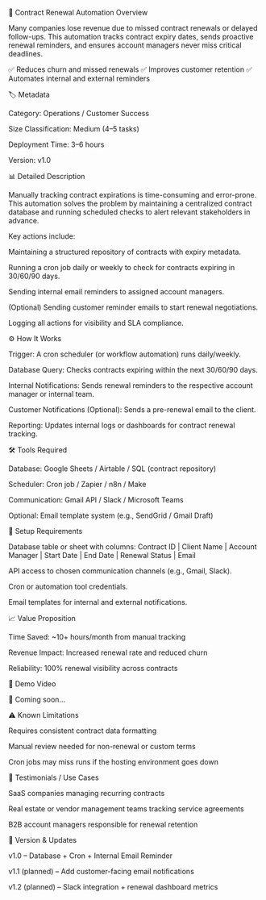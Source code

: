 📄 Contract Renewal Automation
Overview

Many companies lose revenue due to missed contract renewals or delayed follow-ups.
This automation tracks contract expiry dates, sends proactive renewal reminders, and ensures account managers never miss critical deadlines.

✅ Reduces churn and missed renewals
✅ Improves customer retention
✅ Automates internal and external reminders

🏷️ Metadata

Category: Operations / Customer Success

Size Classification: Medium (4–5 tasks)

Deployment Time: 3–6 hours

Version: v1.0

📊 Detailed Description

Manually tracking contract expirations is time-consuming and error-prone.
This automation solves the problem by maintaining a centralized contract database and running scheduled checks to alert relevant stakeholders in advance.

Key actions include:

Maintaining a structured repository of contracts with expiry metadata.

Running a cron job daily or weekly to check for contracts expiring in 30/60/90 days.

Sending internal email reminders to assigned account managers.

(Optional) Sending customer reminder emails to start renewal negotiations.

Logging all actions for visibility and SLA compliance.

⚙️ How It Works

Trigger: A cron scheduler (or workflow automation) runs daily/weekly.

Database Query: Checks contracts expiring within the next 30/60/90 days.

Internal Notifications: Sends renewal reminders to the respective account manager or internal team.

Customer Notifications (Optional): Sends a pre-renewal email to the client.

Reporting: Updates internal logs or dashboards for contract renewal tracking.

🛠️ Tools Required

Database: Google Sheets / Airtable / SQL (contract repository)

Scheduler: Cron job / Zapier / n8n / Make

Communication: Gmail API / Slack / Microsoft Teams

Optional: Email template system (e.g., SendGrid / Gmail Draft)

🔑 Setup Requirements

Database table or sheet with columns:
Contract ID | Client Name | Account Manager | Start Date | End Date | Renewal Status | Email

API access to chosen communication channels (e.g., Gmail, Slack).

Cron or automation tool credentials.

Email templates for internal and external notifications.

📈 Value Proposition

Time Saved: ~10+ hours/month from manual tracking

Revenue Impact: Increased renewal rate and reduced churn

Reliability: 100% renewal visibility across contracts

🎥 Demo Video

📌 Coming soon...

⚠️ Known Limitations

Requires consistent contract data formatting

Manual review needed for non-renewal or custom terms

Cron jobs may miss runs if the hosting environment goes down

📢 Testimonials / Use Cases

SaaS companies managing recurring contracts

Real estate or vendor management teams tracking service agreements

B2B account managers responsible for renewal retention

🔄 Version & Updates

v1.0 – Database + Cron + Internal Email Reminder

v1.1 (planned) – Add customer-facing email notifications

v1.2 (planned) – Slack integration + renewal dashboard metrics
